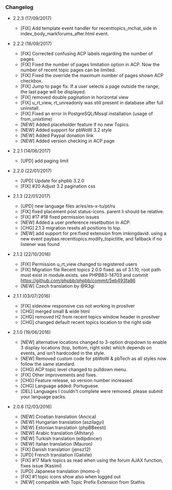 
### Changelog

- 2.2.3 (17/09/2017)
  - [FIX] Add template event handler for recenttopics_mchat_side in index_body_markforums_after.html event. 

- 2.2.2 (16/09/2017)
  - [FIX] Corrected confusing ACP labels regarding the number of pages.
  - [FIX] Fixed the number of pages limitation option in ACP. Now the number of recent topic pages can be limited. 
  - [FIX] Fixed the override the maximum number of pages shown ACP checkbox.
  - [FIX] Jump to page fix. If a user selects a page outside the range, the last page will be displayed.
  - [FIX] removed double pagination in horizontal view
  - [FIX] u_rt_view, rt_unreadonly was still present in database after full uninstall.
  - [FIX] Fixed an error in PostgreSQL/Mssql installation (usage of from_unixtime) 
  - [NEW] Added placeholder feature if no new Topics.
  - [NEW] Added support for pbWoW 3.2 style
  - [NEW] Added Paypal donation link 
  - [NEW] Added version checking in ACP page

- 2.2.1 (14/06/2017)
  - [UPD] add paging limit

- 2.2.0 (22/01/2017)
  - [UPD] Update for phpbb 3.2.0 
  - [FIX] #20 Adjust 3.2 pagination css 

- 2.1.3 (22/01/2017)
  - [UPD] new language files ar/es/es-x-tu/pt/ru
  - [FIX] fixed placement post status-icons. parent li should be relative.  
  - [FIX] #17 #18 fixed permission issues
  - [NEW] Added a user preference resetbutton in ACP.
  - [CHG] 2.1.3 migration resets all positions to top.  
  - [NEW] add support for pre:fixed extension from imkingdavid. using a new event paybas.recenttopics.modify_topictitle, and fallback if no listener was found
  
- 2.1.2 (22/10/2016)
  - [FIX] Permission u_rt_view changed to registered users
  - [FIX] Migration file Recent topics 2.0.0 fixed. as of 3.1.10, root path must exist in module.exists. see PHPBB3-14703 and commit https://github.com/phpbb/phpbb/commit/5eb493fa86
  - [NEW] Czech translation by @R3gi

- 2.1.1 (03/07/2016)
  - [FIX] sideview responsive css not working in prosilver
  - [CHG] merged small & wide html
  - [CHG] removed H2 from recent topics window header in prosilver  
  - [CHG] changed default recent topics location to the right side
     
- 2.1.0 (19/06/2016)
  - [NEW] alternative locations changed to 3-option dropdown to enable 3 display locations (top, bottom, right side) which depends on events, and isn’t hardcoded in the style. 
  - [NEW] Removed custom code for pbWoW & pbTech as all styles now follow the same standard.     
  - [CHG] ACP topic level changed to pulldown menu. 
  - [FIX] Other improvements and fixes.
  - [CHG] Feature release, so version number increased.
  - [CHG] Language added: Portuguese. 
  - [DEL] Languages I couldn't complete were removed. please submit your language packs.       
     
- 2.0.6 (12/03/2016)
  - [NEW] Croatian translation (Ancica) 
  - [NEW] Hungarian translation (aszilagyi)
  - [NEW] Estonian translation (phpBBeesti)
  - [NEW] Arabic translation (Alhitary)  
  - [NEW] Turkish translation (edipdincer)   
  - [NEW] Italian translation (Mauron)     
  - [FIX] Danish translation (jensz12)       
  - [UPD] French translation (Galixte)      
  - [FIX] #17 Mark topics as read when using the forum AJAX function, fixes issue (Kasimi)
  - [UPD] Japanese translation (momo-i)     
  - [FIX] #1 topic icons show also when logged out 
  - [NEW] compatible with Topic Prefix Extension from Stathis
